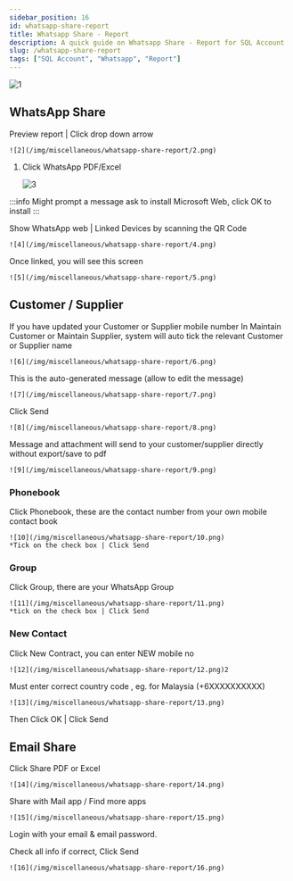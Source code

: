 ```yaml
---
sidebar_position: 16
id: whatsapp-share-report
title: Whatsapp Share - Report
description: A quick guide on Whatsapp Share - Report for SQL Account
slug: /whatsapp-share-report
tags: ["SQL Account", "Whatsapp", "Report"]
---
```


![1](/img/miscellaneous/whatsapp-share-report/1.png)

## WhatsApp Share

Preview report | Click drop down arrow

    ![2](/img/miscellaneous/whatsapp-share-report/2.png)

1. Click WhatsApp PDF/Excel

   ![3](/img/miscellaneous/whatsapp-share-report/3.png)

:::info
Might prompt a message ask to install Microsoft Web, click OK to install
:::

Show WhatsApp web | Linked Devices by scanning the QR Code

    ![4](/img/miscellaneous/whatsapp-share-report/4.png)

Once linked, you will see this screen

    ![5](/img/miscellaneous/whatsapp-share-report/5.png)

## Customer / Supplier

If you have updated your Customer or Supplier mobile number In Maintain Customer or Maintain
Supplier, system will auto tick the relevant Customer or Supplier name

    ![6](/img/miscellaneous/whatsapp-share-report/6.png)

This is the auto-generated message (allow to edit the message)

    ![7](/img/miscellaneous/whatsapp-share-report/7.png)

Click Send

    ![8](/img/miscellaneous/whatsapp-share-report/8.png)

Message and attachment will send to your customer/supplier directly without export/save to pdf

    ![9](/img/miscellaneous/whatsapp-share-report/9.png)

### Phonebook

Click Phonebook, these are the contact number from your own mobile contact book

    ![10](/img/miscellaneous/whatsapp-share-report/10.png)  
    *Tick on the check box | Click Send

### Group

Click Group, there are your WhatsApp Group

    ![11](/img/miscellaneous/whatsapp-share-report/11.png)  
    *tick on the check box | Click Send

### New Contact

Click New Contract, you can enter NEW mobile no

    ![12](/img/miscellaneous/whatsapp-share-report/12.png)2

Must enter correct country code , eg. for Malaysia (+6XXXXXXXXXX)

    ![13](/img/miscellaneous/whatsapp-share-report/13.png)

Then Click OK | Click Send

## Email Share

Click Share PDF or Excel

    ![14](/img/miscellaneous/whatsapp-share-report/14.png)

Share with Mail app / Find more apps

    ![15](/img/miscellaneous/whatsapp-share-report/15.png)

Login with your email & email password.

Check all info if correct, Click Send

    ![16](/img/miscellaneous/whatsapp-share-report/16.png)

